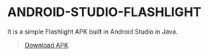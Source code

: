 # ANDROID-STUDIO-FLASHLIGHT
It is a simple Flashlight APK built in Android Studio in Java.

 >[Download APK]()
